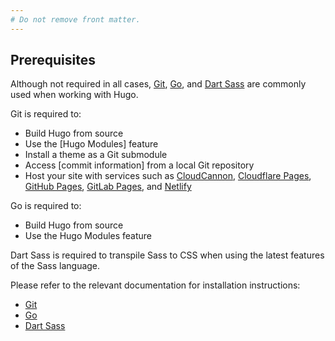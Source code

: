 ```yaml
---
# Do not remove front matter.
---
```


## Prerequisites

Although not required in all cases, [Git], [Go], and [Dart Sass] are commonly used when working with Hugo.

Git is required to:

- Build Hugo from source
- Use the [Hugo Modules] feature
- Install a theme as a Git submodule
- Access [commit information] from a local Git repository
- Host your site with services such as [CloudCannon], [Cloudflare Pages], [GitHub Pages], [GitLab Pages], and [Netlify]

Go is required to:

- Build Hugo from source
- Use the Hugo Modules feature

Dart Sass is required to transpile Sass to CSS when using the latest features of the Sass language.

Please refer to the relevant documentation for installation instructions:

- [Git][git install]
- [Go][go install]
- [Dart Sass][dart sass install]

[cloudcannon]: https://cloudcannon.com/
[cloudflare pages]: https://pages.cloudflare.com/
[dart sass install]: /hugo-pipes/transpile-sass-to-css/#dart-sass
[dart sass]: https://sass-lang.com/dart-sass
[git install]: https://git-scm.com/book/en/v2/Getting-Started-Installing-Git
[git]: https://git-scm.com/
[github pages]: https://pages.github.com/
[gitlab pages]: https://docs.gitlab.com/ee/user/project/pages/
[go install]: https://go.dev/doc/install
[go]: https://go.dev/
[netlify]: https://www.netlify.com/
